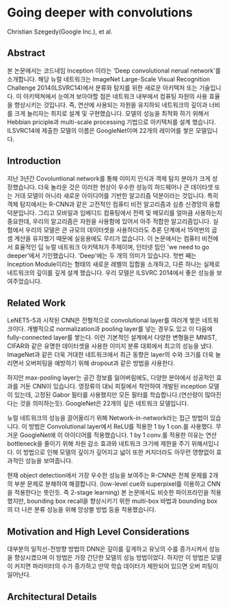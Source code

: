 # Going deeper with convolutions

Christian Szegedy(Google Inc.), et al.

## Abstract
본 논문에서는 코드네임 Inception 이라는 'Deep convolutional nerual network'를 소개합니다. 해당 뉴럴 네트워크는 ImageNet Large-Scale Visual Recognition Challenge 2014(ILSVRC14)에서
분류와 탐지를 위한 새로운 아키텍처 또는 기술입니다. 이 아키텍쳐에서 눈여겨 보아야할 점은 네트워크 내부에서 컴퓨팅 자원의 사용 효율을 향상시키는 것입니다. 즉, 연산에 사용되는 자원을 유지하되
네트워크의 깊이과 너비를 크게 늘리자는 취지로 설계 및 구현했습니다. 모델의 성능을 최적화 하기 위해서 Hebbian priciple과 multi-scale processing 기법으로 아키텍처를 설계 했습니다.
ILSVRC14에 제출한 모델의 이름은 GoogleNet이며 22개의 레이어를 쌓은 모델입니다.


## Introduction
지난 3년간 Covoluntional network를 통해 이미지 인식과 객체 탐지 분야가 크게 성장했습니다. 더욱 놀라운 것은 이러한 현상이 우수한 성능의 하드웨어나 큰 데이타셋 또는 거대 모델이 아니라 새로운 아이디어를 기반한 알고리즘 덕분이라는 것입니다. 특히 객체 탐지에서는 R-CNN과 같은 고전적인 컴퓨티 비전 알고리즘과 심층 신경망의 융합 덕분입니다. 그리고 모바일과 임베디드 컴퓨팅에서 전력 및 메모리를 얼마큼 사용하는지 중요한데, 우리의 알고리즘은 자원을 사용함에 있어서 아주 적합한 알고리즘입니다. 실험에서 우리의 모델은 큰 규모의 데이터셋을 사용하더라도 추론 단계에서 15억번의 곱셈 계산을 유지했기 때문에 실응용에도 무리가 없습니다.
이 논문에서는 컴퓨터 비전에서 효율적인 딥 뉴럴 네트워크 아키텍처가 주제이며, 인터넷 밈인 'we need to go deeper'에서 기인했습니다. 'Deep'에는 두 개의 의미가 있습니다. 첫번 째는 Inception Module이라는 형태의 새로운 레벨의 집합을 소개하고, 다른 하나는 실제로 네트워크의 깊이를 깊게 설계 했습니다. 우리 모델은 ILSVRC 2014에서 좋은 성능을 보여주었습니다.

## Related Work
LeNET5-5과 시작된 CNN은 전형적으로 convolutional layer를 여러개 쌓은 네트워크이다. 개별적으로 normalization과 pooling layer를 넣는 경우도 있고 이 다음에 fully-connected layer를 쌓는다. 이런 기본적인 설계에서 다양한 변형들은 MNIST, CIFAR와 같은 유명한 데이터셋을 사용한 이미지 분류 대회에서 최고의 성능을 냈다. ImageNet과 같은 더욱 거대한 네트워크에서 최근 동향은 layer의 수와 크기를 더욱 늘리면서 오버피팅을 예방하기 위해 dropout과 같은 방법을 사용한다.

하지만 max-pooling layer는 공간 정보를 잃어버림에도, 다양한 분야에서 성공적인 효과를 거둔 CNN이 있습니다. 영장류의 대뇌 피질에서 착안하여 개발된 inception 모델이 있는데, 고정된 Gabor 필터를 사용했지만 모든 필터를 학습합니다.(연산량이 많아진다는 것을 의미하는듯). GoogleNet은 22개의 깊은 네트워크 모델입니다.

뉴럴 네트워크의 성능을 끌어올리기 위해 Network-in-network라는 접근 방법이 있습니다. 이 방법은 Convolutional layer에서 ReLU를 적용한 1 by 1 con.를 사용했다. 무거운 GoogleNet에 이 아이디어를 적용했습니다. 1 by 1 conv.를 적용한 이유는 연산 bottleneck을 줄이기 위해 차원 감소 효과와 네트워크 크기에 제한을 주기 위해서입니다. 이 방법으로 인해 모델의 깊이가 깊어지고 넓이 또한 커지더라도 아무런 영향없이 효과적인 성능을 보여줍니다.

현재 object detection에서 가장 우수한 성능을 보여주는 R-CNN은 전체 문제를 2개의 부분 문제로 분해하여 해결합니다. (low-level cue와 superpixel를 이용하고 CNN을 적용한다는 뜻인듯. 즉 2-stage learning) 본 논문에서도 비슷한 파이프라인을 적용했지만, bounding box recall을 향상시키기 위한 multi-box 바법과 bounding box의 더 나은 분류 성능을 위해 앙상블 방법 등을 적용했습니다.

## Motivation and High Level Considerations

대부분의 일직선-전방향 방법의 DNN은 깊이를 깊게하고 유닛의 수를 증가시켜서 성능을 향상시켰으며 이 방법은 가장 간단한 모델의 성능 방법이었다. 하지만 이 방법은 모델이 커지면 파라미터의 수가 증가하고 만약 학습 데이터가 제한되어 있으면 오버 피팅이 일어난다.

## Architectural Details
